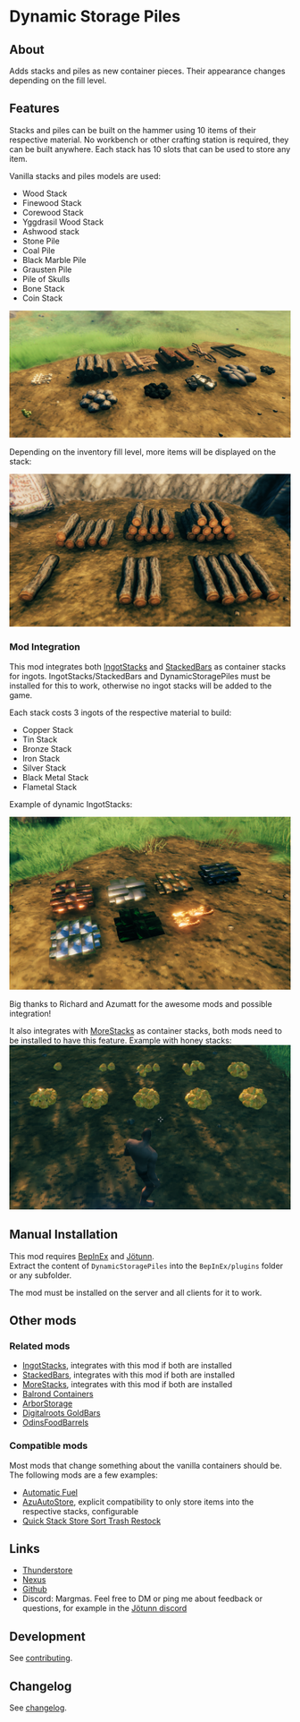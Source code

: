 
# Dynamic Storage Piles

## About

Adds stacks and piles as new container pieces. Their appearance changes depending on the fill level.


## Features

Stacks and piles can be built on the hammer using 10 items of their respective material.
No workbench or other crafting station is required, they can be built anywhere.
Each stack has 10 slots that can be used to store any item.

Vanilla stacks and piles models are used:
- Wood Stack
- Finewood Stack
- Corewood Stack
- Yggdrasil Wood Stack
- Ashwood stack
- Stone Pile
- Coal Pile
- Black Marble Pile
- Grausten Pile
- Pile of Skulls
- Bone Stack
- Coin Stack

![StackOverview](https://raw.githubusercontent.com/MSchmoecker/Dynamic-Storage-Piles/master/Docs/StackOverview.png)

Depending on the inventory fill level, more items will be displayed on the stack:

![StackOverview](https://raw.githubusercontent.com/MSchmoecker/Dynamic-Storage-Piles/master/Docs/StateShowcase.png)

### Mod Integration

This mod integrates both [IngotStacks](https://valheim.thunderstore.io/package/MySoloTeam/IngotStacks/) and [StackedBars](https://valheim.thunderstore.io/package/Azumatt/StackedBars/) as container stacks for ingots.
IngotStacks/StackedBars and DynamicStoragePiles must be installed for this to work, otherwise no ingot stacks will be added to the game.

Each stack costs 3 ingots of the respective material to build:
- Copper Stack
- Tin Stack
- Bronze Stack
- Iron Stack
- Silver Stack
- Black Metal Stack
- Flametal Stack

Example of dynamic IngotStacks:

![IngotStacksShowcase](https://raw.githubusercontent.com/MSchmoecker/Dynamic-Storage-Piles/master/Docs/IngotStacksIntegrationShowcase.png)

Big thanks to Richard and Azumatt for the awesome mods and possible integration!

It also integrates with [MoreStacks](https://github.com/Ujhik/ValheimMod-MoreStacks) as container stacks, both mods need to be installed to have this feature. Example with honey stacks:
![StackOverview](https://github.com/Ujhik/ValheimMod-MoreStacks/blob/main/design/dynamicStacks.png?raw=true)

## Manual Installation

This mod requires [BepInEx](https://valheim.thunderstore.io/package/denikson/BepInExPack_Valheim/) and [Jötunn](https://valheim.thunderstore.io/package/ValheimModding/Jotunn/).\
Extract the content of `DynamicStoragePiles` into the `BepInEx/plugins` folder or any subfolder.

The mod must be installed on the server and all clients for it to work.

## Other mods

### Related mods

- [IngotStacks](https://valheim.thunderstore.io/package/MySoloTeam/IngotStacks/), integrates with this mod if both are installed
- [StackedBars](https://valheim.thunderstore.io/package/Azumatt/StackedBars/), integrates with this mod if both are installed
- [MoreStacks](https://thunderstore.io/c/valheim/p/Ujhik/MoreStacks/), integrates with this mod if both are installed
- [Balrond Containers](https://valheim.thunderstore.io/package/Balrond/balrond_containers/)
- [ArborStorage](https://valheim.thunderstore.io/package/coemt/ArborStorage/)
- [Digitalroots GoldBars](https://valheim.thunderstore.io/package/Digitalroot/Digitalroots_GoldBars/)
- [OdinsFoodBarrels](https://valheim.thunderstore.io/package/OdinPlus/OdinsFoodBarrels/)


### Compatible mods

Most mods that change something about the vanilla containers should be.
The following mods are a few examples:
- [Automatic Fuel](https://valheim.thunderstore.io/package/TastyChickenLegs/AutomaticFuel/)
- [AzuAutoStore](https://valheim.thunderstore.io/package/Azumatt/AzuAutoStore/), explicit compatibility to only store items into the respective stacks, configurable
- [Quick Stack Store Sort Trash Restock](https://valheim.thunderstore.io/package/Goldenrevolver/Quick_Stack_Store_Sort_Trash_Restock/)


## Links

- [Thunderstore](https://valheim.thunderstore.io/package/MSchmoecker/DynamicStoragePiles/)
- [Nexus](https://www.nexusmods.com/valheim/mods/2527)
- [Github](https://github.com/MSchmoecker/Dynamic-Storage-Piles)
- Discord: Margmas. Feel free to DM or ping me about feedback or questions, for example in the [Jötunn discord](https://discord.gg/DdUt6g7gyA)


## Development

See [contributing](https://github.com/MSchmoecker/Dynamic-Storage-Piles/blob/master/CONTRIBUTING.md).


## Changelog
See [changelog](https://github.com/MSchmoecker/Dynamic-Storage-Piles/blob/master/CHANGELOG.md).
